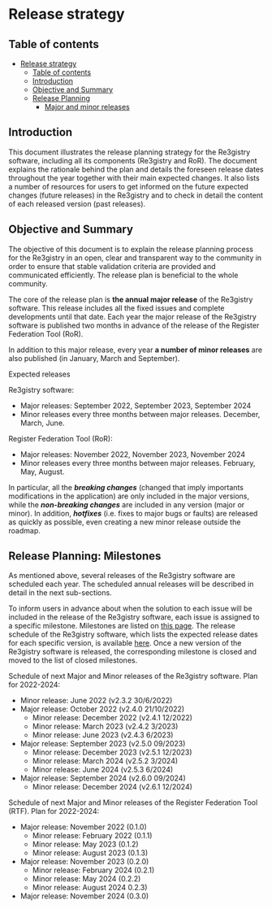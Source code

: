 # Release strategy

## Table of contents

- [Release strategy](#release-strategy)
  - [Table of contents](#table-of-contents)
  - [Introduction](#introduction)
  - [Objective and Summary](#objective-and-summary)
  - [Release Planning](#release-planning)
    - [Major and minor releases](#major-and-minor-releases)

## Introduction

This document illustrates the release planning strategy for the Re3gistry software, including all its components (Re3gistry and RoR). The document explains the rationale behind the plan and details the foreseen release dates throughout the year together with their main expected changes. It also lists a number of resources for users to get informed on the future expected changes (future releases) in the Re3gistry and to check in detail the content of each released version (past releases).

## Objective and Summary

The objective of this document is to explain the release planning process for the Re3gistry in an open, clear and transparent way to the community in order to ensure that stable validation criteria are provided and communicated efficiently. The release plan is beneficial to the whole community.

The core of the release plan is **the annual major release** of the Re3gistry software. This release includes all the fixed issues and complete developments until that date. Each year the major release of the Re3gistry software is published two months in advance of the release of the Register Federation Tool (RoR).

In addition to this major release, every year **a number of minor releases** are also published (in January, March and September).

Expected releases

Re3gistry software:

- Major releases: September 2022, September 2023, September 2024
- Minor releases every three months between major releases. December, March, June.

Register Federation Tool (RoR):

- Major releases: November 2022, November 2023, November 2024
- Minor releases every three months between major releases. February, May, August.


In particular, all the **_breaking changes_** (changed that imply importants modifications in the application) are only included in the major versions, while the **_non-breaking changes_** are included in any version (major or minor). In addition, **_hotfixes_** (i.e. fixes to major bugs or faults) are released as quickly as possible, even creating a new minor release outside the roadmap.

## Release Planning: Milestones

As mentioned above, several releases of the Re3gistry software are scheduled each year. The scheduled annual releases will be described in detail in the next sub-sections.

To inform users in advance about when the solution to each issue will be included in the release of the Re3gistry software, each issue is assigned to a specific milestone. Milestones are listed on [this page](https://github.com/ec-jrc/re3gistry/milestones). The release schedule of the Re3gistry software, which lists the expected release dates for each specific version, is available [here](https://github.com/ec-jrc/re3gistry/tree/management-draft/release-strategy). Once a new version of the Re3gistry software is released, the corresponding milestone is closed and moved to the list of closed milestones.

Schedule of next Major and Minor releases of the Re3gistry software. Plan for 2022-2024:

- Minor release: June 2022 (v2.3.2 30/6/2022)
- Major release: October 2022 (v2.4.0 21/10/2022)
  - Minor release: December 2022 (v2.4.1 12/2022)
  - Minor release: March 2023 (v2.4.2 3/2023)
  - Minor release: June 2023 (v2.4.3 6/2023)
- Major release: September 2023 (v2.5.0 09/2023)
  - Minor release: December 2023 (v2.5.1 12/2023)
  - Minor release: March 2024 (v2.5.2 3/2024)
  - Minor release: June 2024 (v2.5.3 6/2024)
- Major release: September 2024 (v2.6.0 09/2024)
  - Minor release: December 2024 (v2.6.1 12/2024)

Schedule of next Major and Minor releases of the Register Federation Tool (RTF). Plan for 2022-2024:

- Major release: November 2022 (0.1.0)
  - Minor release: February 2022 (0.1.1)
  - Minor release: May 2023 (0.1.2)
  - Minor release: August 2023 (0.1.3)
- Major release: November 2023 (0.2.0)
  - Minor release: February 2024 (0.2.1)
  - Minor release: May 2024 (0.2.2)
  - Minor release: August 2024 0.2.3)
- Major release: November 2024 (0.3.0)
